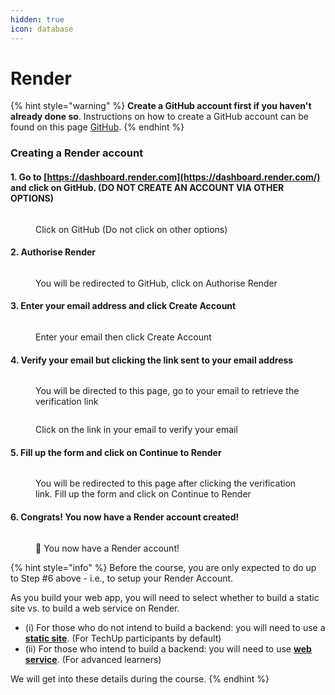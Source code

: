 ```yaml
---
hidden: true
icon: database
---
```


# Render

{% hint style="warning" %}
**Create a GitHub account first if you haven't already done so**. Instructions on how to create a GitHub account can be found on this page [GitHub](../github.md).
{% endhint %}

### Creating a Render account

#### 1. Go to [https://dashboard.render.com](https://dashboard.render.com/) and click on GitHub. (DO NOT CREATE AN ACCOUNT VIA OTHER OPTIONS)

<figure><img src="../../../.gitbook/assets/ren-1.avif" alt=""><figcaption><p>Click on GitHub (Do not click on other options)</p></figcaption></figure>

#### 2. Authorise Render

<figure><img src="../../../.gitbook/assets/ren-2.avif" alt=""><figcaption><p>You will be redirected to GitHub, click on Authorise Render</p></figcaption></figure>

#### 3. Enter your email address and click Create Account

<figure><img src="../../../.gitbook/assets/ren-3.avif" alt=""><figcaption><p>Enter your email then click Create Account</p></figcaption></figure>

#### 4. Verify your email but clicking the link sent to your email address

<figure><img src="../../../.gitbook/assets/ren-4.avif" alt=""><figcaption><p>You will be directed to this page, go to your email to retrieve the verification link</p></figcaption></figure>

<figure><img src="../../../.gitbook/assets/ren-5.avif" alt=""><figcaption><p>Click on the link in your email to verify your email</p></figcaption></figure>

#### 5. Fill up the form and click on Continue to Render

<figure><img src="../../../.gitbook/assets/ren-6.avif" alt=""><figcaption><p>You will be redirected to this page after clicking the verification link. Fill up the form and click on Continue to Render</p></figcaption></figure>

#### 6. Congrats! You now have a Render account created!

<figure><img src="../../../.gitbook/assets/ren-7.avif" alt=""><figcaption><p>🎉 You now have a Render account!</p></figcaption></figure>

{% hint style="info" %}
Before the course, you are only expected to do up to Step #6 above - i.e., to setup your Render Account.

As you build your web app, you will need to select whether to build a static site vs. to build a web service on Render.

* (i) For those who do not intend to build a backend: you will need to use a [**static site**](for-websites-without-backend-default-for-techup.md). (For TechUp participants by default)
* (ii) For those who intend to build a backend: you will need to use [**web service**](for-websites-with-backend-for-advanced-learners.md). (For advanced learners)

We will get into these details during the course.
{% endhint %}
